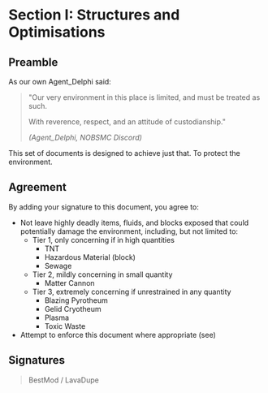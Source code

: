 # Section I: Structures and Optimisations

## Preamble

As our own Agent_Delphi said:
> "Our very environment in this place is limited, and must be treated as such.
> 
> With reverence, respect, and an attitude of custodianship."
>
>*(Agent_Delphi, NOBSMC Discord)*

This set of documents is designed to achieve just that. To protect the environment.

## Agreement
By adding your signature to this document, you agree to:

* Not leave highly deadly items, fluids, and blocks exposed that could potentially damage the environment, including, but not limited to:
  * Tier 1, only concerning if in high quantities
    * TNT
    * Hazardous Material (block)
    * Sewage
  * Tier 2, mildly concerning in small quantity
    * Matter Cannon
  * Tier 3, extremely concerning if unrestrained in any quantity
    * Blazing Pyrotheum
    * Gelid Cryotheum
    * Plasma
    * Toxic Waste
* Attempt to enforce this document where appropriate (see)

## Signatures

> BestMod / LavaDupe
